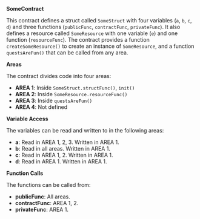 **SomeContract**

This contract defines a struct called `SomeStruct` with four variables (`a`, `b`, `c`, `d`) and three functions (`publicFunc`, `contractFunc`, `privateFunc`). It also defines a resource called `SomeResource` with one variable (`e`) and one function (`resourceFunc`). The contract provides a function `createSomeResource()` to create an instance of `SomeResource`, and a function `questsAreFun()` that can be called from any area.

**Areas**

The contract divides code into four areas:

- **AREA 1**: Inside `SomeStruct.structFunc()`, `init()`
- **AREA 2**: Inside `SomeResource.resourceFunc()`
- **AREA 3**: Inside `questsAreFun()`
- **AREA 4**: Not defined

**Variable Access**

The variables can be read and written to in the following areas:

- **a**: Read in AREA 1, 2, 3. Written in AREA 1.
- **b**: Read in all areas. Written in AREA 1.
- **c**: Read in AREA 1, 2. Written in AREA 1.
- **d**: Read in AREA 1. Written in AREA 1.

**Function Calls**

The functions can be called from:

- **publicFunc**: All areas.
- **contractFunc**: AREA 1, 2.
- **privateFunc**: AREA 1.
